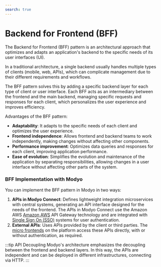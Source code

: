 ```yaml
---
search: true
---
```


# Backend for Frontend (BFF)

The Backend for Frontend (BFF) pattern is an architectural approach that optimizes and adapts an application's backend to the specific needs of its user interfaces (UI).

In a traditional architecture, a single backend usually handles multiple types of clients (mobile, web, APIs), which can complicate management due to their different requirements and workflows.

The BFF pattern solves this by adding a specific backend layer for each type of client or user interface. Each BFF acts as an intermediary between the frontend and the main backend, managing specific requests and responses for each client, which personalizes the user experience and improves efficiency.

Advantages of the BFF pattern:

- **Adaptability**: It adapts to the specific needs of each client and optimizes the user experience.
- **Frontend independence**: Allows frontend and backend teams to work independently, making changes without affecting other components.
- **Performance improvement**: Optimizes data queries and responses for each client, improving application performance.
- **Ease of evolution**: Simplifies the evolution and maintenance of the application by separating responsibilities, allowing changes in a user interface without affecting other parts of the system.


### BFF Implementation with Modyo

You can implement the BFF pattern in Modyo in two ways:
1. **APIs in Modyo Connect**: Defines lightweight integration microservices with central systems, generating an API interface designed for the needs of the frontend. The APIs in Modyo Connect use the Amazon AWS [Amazon AWS](https://aws.amazon.com) API Gateway technology and are integrated with [Single Sign On (SSO)](/en/architecture/patterns/sso) systems for user authentication.
2. **External APIs**: Uses APIs provided by the client or third parties. The [micro frontends](/en/architecture/patterns/micro-frontend) on the platform access these APIs directly, with or without authentication, as required.


:::tip API Decoupling
Modyo's architecture emphasizes the decoupling between the frontend and backend layers. In this way, the APIs are independent and can be deployed in different infrastructures, connecting via HTTP.
:::


